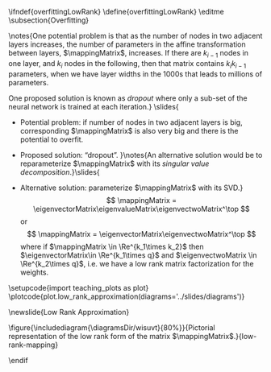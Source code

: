 \ifndef{overfittingLowRank}
\define{overfittingLowRank}
\editme
\subsection{Overfitting}

\notes{One potential problem is that as the number of nodes in two adjacent layers increases, the number of parameters in the affine transformation between layers, $\mappingMatrix$, increases. If there are $k_{i-1}$ nodes in one layer, and $k_i$ nodes in the following, then that matrix contains $k_i k_{i-1}$ parameters, when we have layer widths in the 1000s that leads to millions of parameters.

One proposed solution is known as *dropout* where only a sub-set of the neural network is trained at each iteration.}
\slides{
* Potential problem: if number of nodes in two adjacent layers is big, corresponding $\mappingMatrix$ is also very big and there is the potential to overfit.

* Proposed solution: “dropout”.
}\notes{An alternative solution would be to reparameterize $\mappingMatrix$ with its *singular value decomposition*.}\slides{
* Alternative solution: parameterize $\mappingMatrix$ with its SVD.}
  $$
  \mappingMatrix = \eigenvectorMatrix\eigenvalueMatrix\eigenvectwoMatrix^\top
  $$
  or 
  $$
  \mappingMatrix = \eigenvectorMatrix\eigenvectwoMatrix^\top
  $$
  where if $\mappingMatrix \in \Re^{k_1\times k_2}$ then $\eigenvectorMatrix\in \Re^{k_1\times q}$ and $\eigenvectwoMatrix \in \Re^{k_2\times q}$, i.e. we have a low rank matrix factorization for the weights.

\setupcode{import teaching_plots as plot}
\plotcode{plot.low_rank_approximation(diagrams='../slides/diagrams')}

\newslide{Low Rank Approximation}

\figure{\includediagram{\diagramsDir/wisuvt}{80%}}{Pictorial representation of the low rank form of the matrix $\mappingMatrix$.}{low-rank-mapping}

\endif
